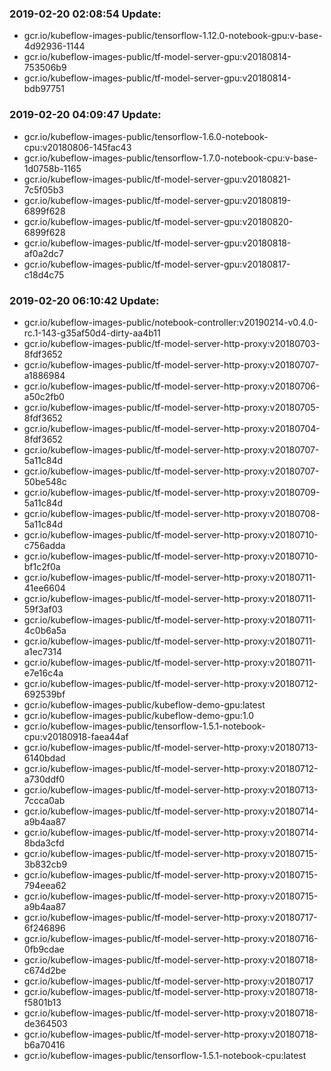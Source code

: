 ### 2019-02-20 02:08:54 Update:

- gcr.io/kubeflow-images-public/tensorflow-1.12.0-notebook-gpu:v-base-4d92936-1144
- gcr.io/kubeflow-images-public/tf-model-server-gpu:v20180814-753506b9
- gcr.io/kubeflow-images-public/tf-model-server-gpu:v20180814-bdb97751
### 2019-02-20 04:09:47 Update:

- gcr.io/kubeflow-images-public/tensorflow-1.6.0-notebook-cpu:v20180806-145fac43
- gcr.io/kubeflow-images-public/tensorflow-1.7.0-notebook-cpu:v-base-1d0758b-1165
- gcr.io/kubeflow-images-public/tf-model-server-gpu:v20180821-7c5f05b3
- gcr.io/kubeflow-images-public/tf-model-server-gpu:v20180819-6899f628
- gcr.io/kubeflow-images-public/tf-model-server-gpu:v20180820-6899f628
- gcr.io/kubeflow-images-public/tf-model-server-gpu:v20180818-af0a2dc7
- gcr.io/kubeflow-images-public/tf-model-server-gpu:v20180817-c18d4c75
### 2019-02-20 06:10:42 Update:

- gcr.io/kubeflow-images-public/notebook-controller:v20190214-v0.4.0-rc.1-143-g35af50d4-dirty-aa4b11
- gcr.io/kubeflow-images-public/tf-model-server-http-proxy:v20180703-8fdf3652
- gcr.io/kubeflow-images-public/tf-model-server-http-proxy:v20180707-a1886984
- gcr.io/kubeflow-images-public/tf-model-server-http-proxy:v20180706-a50c2fb0
- gcr.io/kubeflow-images-public/tf-model-server-http-proxy:v20180705-8fdf3652
- gcr.io/kubeflow-images-public/tf-model-server-http-proxy:v20180704-8fdf3652
- gcr.io/kubeflow-images-public/tf-model-server-http-proxy:v20180707-5a11c84d
- gcr.io/kubeflow-images-public/tf-model-server-http-proxy:v20180707-50be548c
- gcr.io/kubeflow-images-public/tf-model-server-http-proxy:v20180709-5a11c84d
- gcr.io/kubeflow-images-public/tf-model-server-http-proxy:v20180708-5a11c84d
- gcr.io/kubeflow-images-public/tf-model-server-http-proxy:v20180710-c756adda
- gcr.io/kubeflow-images-public/tf-model-server-http-proxy:v20180710-bf1c2f0a
- gcr.io/kubeflow-images-public/tf-model-server-http-proxy:v20180711-41ee6604
- gcr.io/kubeflow-images-public/tf-model-server-http-proxy:v20180711-59f3af03
- gcr.io/kubeflow-images-public/tf-model-server-http-proxy:v20180711-4c0b6a5a
- gcr.io/kubeflow-images-public/tf-model-server-http-proxy:v20180711-a1ec7314
- gcr.io/kubeflow-images-public/tf-model-server-http-proxy:v20180711-e7e16c4a
- gcr.io/kubeflow-images-public/tf-model-server-http-proxy:v20180712-692539bf
- gcr.io/kubeflow-images-public/kubeflow-demo-gpu:latest
- gcr.io/kubeflow-images-public/kubeflow-demo-gpu:1.0
- gcr.io/kubeflow-images-public/tensorflow-1.5.1-notebook-cpu:v20180918-faea44af
- gcr.io/kubeflow-images-public/tf-model-server-http-proxy:v20180713-6140bdad
- gcr.io/kubeflow-images-public/tf-model-server-http-proxy:v20180712-a730ddf0
- gcr.io/kubeflow-images-public/tf-model-server-http-proxy:v20180713-7ccca0ab
- gcr.io/kubeflow-images-public/tf-model-server-http-proxy:v20180714-a9b4aa87
- gcr.io/kubeflow-images-public/tf-model-server-http-proxy:v20180714-8bda3cfd
- gcr.io/kubeflow-images-public/tf-model-server-http-proxy:v20180715-3b832cb9
- gcr.io/kubeflow-images-public/tf-model-server-http-proxy:v20180715-794eea62
- gcr.io/kubeflow-images-public/tf-model-server-http-proxy:v20180715-a9b4aa87
- gcr.io/kubeflow-images-public/tf-model-server-http-proxy:v20180717-6f246896
- gcr.io/kubeflow-images-public/tf-model-server-http-proxy:v20180716-0fb9cdae
- gcr.io/kubeflow-images-public/tf-model-server-http-proxy:v20180718-c674d2be
- gcr.io/kubeflow-images-public/tf-model-server-http-proxy:v20180717
- gcr.io/kubeflow-images-public/tf-model-server-http-proxy:v20180718-f5801b13
- gcr.io/kubeflow-images-public/tf-model-server-http-proxy:v20180718-de364503
- gcr.io/kubeflow-images-public/tf-model-server-http-proxy:v20180718-b6a70416
- gcr.io/kubeflow-images-public/tensorflow-1.5.1-notebook-cpu:latest
